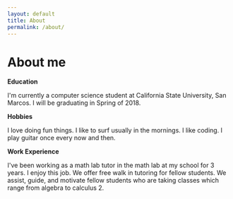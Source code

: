 ```yaml
---
layout: default
title: About
permalink: /about/
---
```


# About me

**Education**

I'm currently a computer science student at California State University, San Marcos. I will be graduating in Spring of 2018. 

**Hobbies**

I love doing fun things. I like to surf usually in the mornings. I like coding. I play guitar once every now and then. 

**Work Experience**

I've been working as a math lab tutor in the math lab at my school for 3 years. I enjoy this job. We offer free walk in tutoring for fellow students. We assist, guide, and motivate fellow students who are taking classes which range from algebra to calculus 2. 